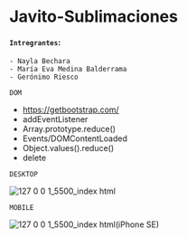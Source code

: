 # Javito-Sublimaciones

#### `Intregrantes`:
```
- Nayla Bechara
- María Eva Medina Balderrama
- Gerónimo Riesco

```

`DOM`
- https://getbootstrap.com/
- addEventListener
- Array.prototype.reduce()
- Events/DOMContentLoaded
- Object.values().reduce()
- delete

`DESKTOP`

![127 0 0 1_5500_index html](https://user-images.githubusercontent.com/83089714/193419940-623164d0-dcd7-4f35-868e-3ec4e408c4ca.png)

`MOBILE`

![127 0 0 1_5500_index html(iPhone SE)](https://user-images.githubusercontent.com/83089714/193420089-09c3363e-c4e7-434c-bb2c-0d42c93aefbf.jpg)
